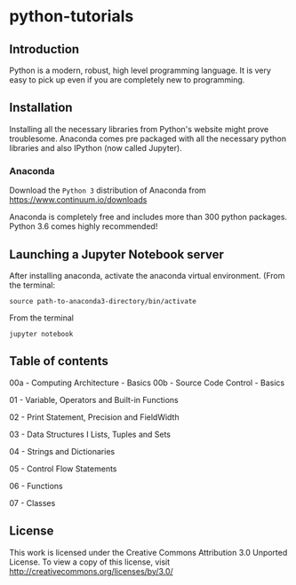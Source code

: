 
# python-tutorials  

## Introduction

Python is a modern, robust, high level programming language. It is very easy to pick up even if you are completely new to programming.

## Installation

Installing all the necessary libraries from Python's website might prove troublesome. Anaconda comes pre packaged with all the necessary python libraries and also IPython (now called Jupyter).

### Anaconda

Download the `Python 3` distribution of Anaconda from https://www.continuum.io/downloads

Anaconda is completely free and includes more than 300 python packages. Python 3.6 comes highly recommended!

## Launching a Jupyter Notebook server

After installing anaconda, activate the anaconda virtual environment. (From the terminal:

    source path-to-anaconda3-directory/bin/activate

From the terminal

    jupyter notebook

## Table of contents

00a - Computing Architecture - Basics 
00b - Source Code Control - Basics

01  - Variable, Operators and Built-in Functions

02  - Print Statement, Precision and FieldWidth 

03  - Data Structures I Lists, Tuples and Sets

04  - Strings and Dictionaries

05 - Control Flow Statements

06 - Functions

07 - Classes

## License

This work is licensed under the Creative Commons Attribution 3.0 Unported License. To view a copy of this license, visit http://creativecommons.org/licenses/by/3.0/
